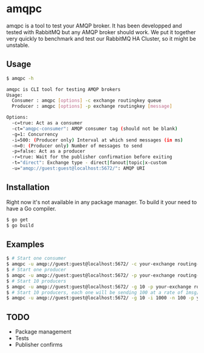 amqpc
=====

amqpc is a tool to test your AMQP broker.
It has been developped and tested with RabbitMQ but any AMQP broker should work.
We put it together very quickly to benchmark and test our RabbitMQ HA Cluster, so it might be unstable.

## Usage

```bash
$ amqpc -h

amqpc is CLI tool for testing AMQP brokers
Usage:
  Consumer : amqpc [options] -c exchange routingkey queue
  Producer : amqpc [options] -p exchange routingkey [message]

Options:
  -c=true: Act as a consumer
  -ct="amqpc-consumer": AMQP consumer tag (should not be blank)
  -g=1: Concurrency
  -i=500: (Producer only) Interval at which send messages (in ms)
  -n=0: (Producer only) Number of messages to send
  -p=false: Act as a producer
  -r=true: Wait for the publisher confirmation before exiting
  -t="direct": Exchange type - direct|fanout|topic|x-custom
  -u="amqp://guest:guest@localhost:5672/": AMQP URI
  ```

## Installation

Right now it's not available in any package manager.
To build it your need to have a Go compiler.

```bash
$ go get
$ go build
```

## Examples

```bash
$ # Start one consumer
$ amqpc -u amqp://guest:guest@localhost:5672/ -c your-exchange routing-key your-queue
$ # Start one producer
$ amqpc -u amqp://guest:guest@localhost:5672/ -p your-exchange routing-key your-message
$ # Start 10 producers
$ amqpc -u amqp://guest:guest@localhost:5672/ -g 10 -p your-exchange routing-key your-message
$ # Start 10 producers, each one will be sending 100 at a rate of 1msg/s
$ amqpc -u amqp://guest:guest@localhost:5672/ -g 10 -i 1000 -n 100 -p your-exchange routing-key your-message
```

## TODO

* Package management
* Tests
* Publisher confirms